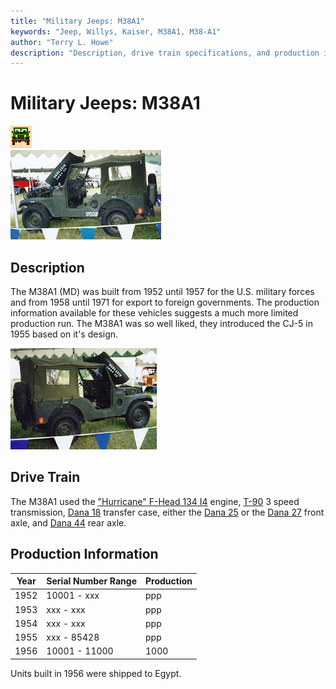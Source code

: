 ```yaml
---
title: "Military Jeeps: M38A1"
keywords: "Jeep, Willys, Kaiser, M38A1, M38-A1"
author: "Terry L. Howe"
description: "Description, drive train specifications, and production information for the Willys Jeep M38A1"
---
```

# Military Jeeps: M38A1

![military jeeps](/images/military.gif)   
[![1958 M38A1 drivers side](/images/m38a1d_.jpg)](/images/m38a1d.jpg) 

## Description

The M38A1 (MD) was built from 1952 until 1957 for the U.S. military forces and from 1958 until 1971 for export to foreign governments. The production information available for these vehicles suggests a much more limited production run. The M38A1 was so well liked, they introduced the CJ-5 in 1955 based on it's design. 

[![1958 M38A1 passenger side](/images/m38a1_.jpg)](/images/m38a1.jpg) 

## Drive Train

The M38A1 used the ["Hurricane" F-Head 134 I4](/engine/factory/hurricane134.html) engine, [T-90](/transmission/factory/t90.html) 3 speed transmission, [Dana 18](/xfer/factory/d18.html) transfer case, either the [Dana 25](/axle/factory/d25.html) or the [Dana 27](/axle/factory/d27.html) front axle, and [Dana 44](/axle/factory/d44.html) rear axle. 

## Production Information

| Year | Serial Number Range | Production |
|------|---------------------|------------|
| 1952 | 10001 - xxx         | ppp        |
| 1953 | xxx - xxx           | ppp        |
| 1954 | xxx - xxx           | ppp        |
| 1955 | xxx - 85428         | ppp        |
| 1956 | 10001 - 11000       | 1000       |

Units built in 1956 were shipped to Egypt.